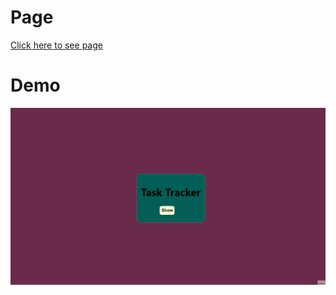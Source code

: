 # Page
[Click here to see page](https://mm-tasktracker.netlify.app/)
# Demo
<img src="https://github.com/mmehel52/task-tracker/blob/master/Animation.gif" width=900/>
